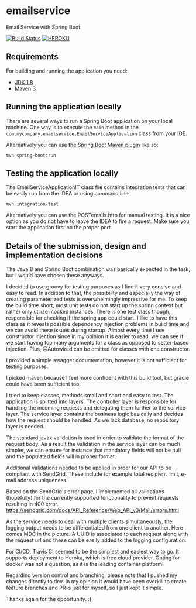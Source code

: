 # emailservice
Email Service with Spring Boot

[![Build Status](https://travis-ci.org/kekedigabor92/emailservice.svg?branch=dev)](https://travis-ci.org/kekedigabor92/emailservice/builds)
[![HEROKU](https://github.com/heroku/favicon/raw/master/favicon.iconset/icon_32x32.png)](https://kekedigabor92-emailservice.herokuapp.com/emailservice/api/swagger-ui.html)

## Requirements

For building and running the application you need:

- [JDK 1.8](http://www.oracle.com/technetwork/java/javase/downloads/jdk8-downloads-2133151.html)
- [Maven 3](https://maven.apache.org)

## Running the application locally

There are several ways to run a Spring Boot application on your local machine. One way is to execute the `main` method in the `com.mycompany.emailservice.EmailServiceApplication` class from your IDE.

Alternatively you can use the [Spring Boot Maven plugin](https://docs.spring.io/spring-boot/docs/current/reference/html/build-tool-plugins-maven-plugin.html) like so:

```shell
mvn spring-boot:run
```

## Testing the application locally

The EmailServiceApplicationIT class file contains integration tests that can be easily run from the IDEA or using command line.

```shell
mvn integration-test
``` 

Alternatively you can use the POSTemails.http for manual testing.
It is a nice option as you do not have to leave the IDEA to fire a request.
Make sure you start the application first on the proper port.

## Details of the submission, design and implementation decisions

The Java 8 and Spring Boot combination was basically expected in the task, but I would have chosen these anyways.

I decided to use groovy for testing purposes as I find it very concise and easy to read.
In addition to that, the possibility and especially the way of creating parameterized tests is 
overwhelmingly impressive for me. To keep the build time short, most unit tests do not start up the spring context
but rather only utilize mocked instances. There is one test class though, responsible for checking if the spring app could start.
I like to have this class as it reveals possible dependency injection problems in build time and we can avoid these
issues during startup. Almost every time I use constructor injection since in my opinion it is easier to read,
we can see if we start having too many arguments for a class as opposed to setter-based injection.
Plus, @Autowired can be omitted for classes with one constructor. 

I provided a simple swagger documentation, however it is not sufficient for testing purposes.

I picked maven because I feel more confident with this build tool, but gradle could have been sufficient too.

I tried to keep classes, methods small and short and easy to test. The application is splitted into layers.
The controller layer is responsible for handling the incoming requests and delegating them further to the service layer.
The service layer contains the business logic basically and decides how the request should be handled.
As we lack database, no repository layer is needed. 

The standard javax.validation is used in order to validate the format of the request body. 
As a result the validation in the service layer can be much simpler, we can ensure for instance that mandatory 
fields will not be null and the populated fields will in proper format. 

Additional validations needed to be applied in order for our API to be compliant with SendGrid.
These include for example total recipient limit, e-mail address uniqueness. 

Based on the SendGrid's error page, I implemented all validations (hopefully) for the currently supported functionality to prevent requests resulting in 400 error.
https://sendgrid.com/docs/API_Reference/Web_API_v3/Mail/errors.html

As the service needs to deal with multiple clients simultaneously, the logging output needs to be differentiated from one client to another.
Here comes MDC in the picture. A UUID is associated to each request along with the request url and these can be easily added to the logging configuration. 

For CI/CD, Travis CI seemed to be the simplest and easiest way to go. It supports deployment to Heroku, which is free cloud provider.
Opting for docker was not a question, as it is the leading container platform.

Regarding version control and branching, please note that I pushed my changes directly to dev. 
In my opinion it would have been overkill to create feature branches and PR-s just for myself, so I just kept it simple.

Thanks again for the opportunity. :)  